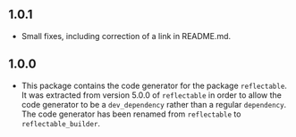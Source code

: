 ## 1.0.1

- Small fixes, including correction of a link in README.md.

## 1.0.0

- This package contains the code generator for the package `reflectable`.
  It was extracted from version 5.0.0 of `reflectable` in order to allow
  the code generator to be a `dev_dependency` rather than a regular
  `dependency`. The code generator has been renamed from `reflectable`
  to `reflectable_builder`.
